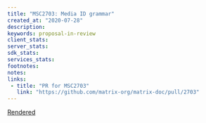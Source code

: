 ```yaml
---
title: "MSC2703: Media ID grammar"
created_at: "2020-07-28"
description:
keywords: proposal-in-review
client_stats:
server_stats:
sdk_stats:
services_stats:
footnotes:
notes:
links:
 - title: "PR for MSC2703"
   link: "https://github.com/matrix-org/matrix-doc/pull/2703"
---
```

[Rendered](https://github.com/matrix-org/matrix-doc/blob/travis/msc/media-ids/proposals/2703-media-id-grammar.md)
